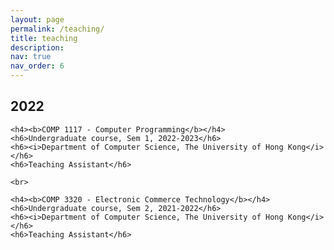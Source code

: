 ```yaml
---
layout: page
permalink: /teaching/
title: teaching
description: 
nav: true
nav_order: 6
---
```


<div class="publications">
	<h2 class="year">2022</h2>

	<h4><b>COMP 1117 - Computer Programming</b></h4>
	<h6>Undergraduate course, Sem 1, 2022-2023</h6>
	<h6><i>Department of Computer Science, The University of Hong Kong</i></h6>
	<h6>Teaching Assistant</h6>

	<br>

	<h4><b>COMP 3320 - Electronic Commerce Technology</b></h4>
	<h6>Undergraduate course, Sem 2, 2021-2022</h6>
	<h6><i>Department of Computer Science, The University of Hong Kong</i></h6>
	<h6>Teaching Assistant</h6>
</div>